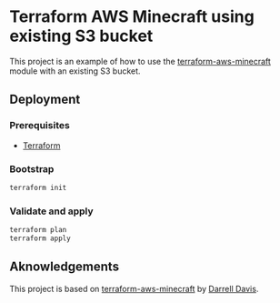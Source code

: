 # Terraform AWS Minecraft using existing S3 bucket

This project is an example of how to use the [terraform-aws-minecraft](../..) module with an existing S3 bucket.

## Deployment

### Prerequisites

- [Terraform](https://www.terraform.io/downloads.html)

### Bootstrap

```sh
terraform init
```

### Validate and apply

```sh
terraform plan
terraform apply
```

## Aknowledgements

This project is based on [terraform-aws-minecraft](https://github.com/darrelldavis/terraform-aws-minecraft) by [Darrell Davis](https://github.com/darrelldavis).
